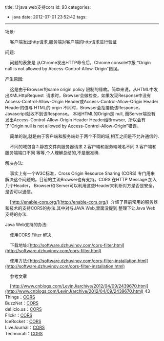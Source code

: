 title: 让java web支持cors
id: 93
categories:
  - java
date: 2012-07-01 23:52:42
tags:
---

场景:

&nbsp;&nbsp;&nbsp; 客户端发出http请求,服务端对客户端的http请求进行验证

问题:

&nbsp;&nbsp;&nbsp; 问题的表象是 从Chrome发出HTTP命令后，Chrome console中报 “Origin null is not allowed by Access-Control-Allow-Origin”错误。

产生原因:

&nbsp;&nbsp;&nbsp; 这是由于Browser的same origin policy 限制的缘故。简单来说，从HTML中发出XMLHttpRequest&nbsp; 请求时，Browser会做检查，如果发现Response中没有Access-Control-Allow-Origin Header或Access-Control-Allow-Origin Header Header的值与 HTML的 orgin 不同时，Browser会拒接绝该Response，Javascript就收不到该Response。 本地HTML的Origin是 null, 而Server端没有发出Access-Control-Allow-Origin Header Header给Browser,&nbsp; 所以会有了“Origin null is not allowed by Access-Control-Allow-Origin”错误。

&nbsp;&nbsp;&nbsp;&nbsp;简单的说,就是由于客户端和服务端处于两个不同的域,相互之间是不允许通信的.

&nbsp;&nbsp;&nbsp; 不同的域包含:1.静态文件向服务器请求 2.客户端和服务端域名不同 3.客户端和服务端端口不同 等等,个人理解总结的,不是很准确.

解决办法:

&nbsp;&nbsp;&nbsp; 事实上有一个W3C标准，Cross Origin Resource Sharing (CORS) 专门用来解决这个问题的。目前的主流Browser也有支持。CORS 在HTTP Message 加入几个Header， Browser和 Server可以利用这些Header来判断对方是否是安全，是否可以通信。

&nbsp;&nbsp;&nbsp; [http://enable-cors.org/](http://enable-cors.org/)&nbsp; 介绍了目前常用的服务器和技术的支持CORS的办法.其中对与JAVA Web,里面没提到.整理下让Java Web支持的办法.

Java Web支持的办法:

&nbsp;&nbsp;&nbsp; 使用[CORS Filter](http://software.dzhuvinov.com/cors-filter.html) 解决.

&nbsp;&nbsp;&nbsp; 下载地址:[http://software.dzhuvinov.com/cors-filter.html](http://software.dzhuvinov.com/cors-filter.html)

&nbsp;&nbsp;&nbsp;&nbsp;使用方法:[http://software.dzhuvinov.com/cors-filter-installation.html](http://software.dzhuvinov.com/cors-filter-installation.html)&nbsp;

&nbsp;&nbsp;&nbsp; 参考文章

&nbsp;&nbsp;&nbsp; [http://www.cnblogs.com/LevinJ/archive/2012/04/09/2439670.html](http://www.cnblogs.com/LevinJ/archive/2012/04/09/2439670.html)
 43 Things：[CORS](http://www.43things.com/tag/CORS)
</br>BuzzNet：[CORS](http://www.buzznet.com/CORS)
</br>del.icio.us：[CORS](http://del.icio.us/popular/CORS)
</br>Flickr：[CORS](http://flickr.com/photos/tags/CORS)
</br>IceRocket：[CORS](http://blogs.icerocket.com/search?q=CORS)
</br>LiveJournal：[CORS](http://www.livejournal.com/interests.bml?int=CORS)
</br>Technorati：[CORS](http://technorati.com/tags/CORS)
</br>